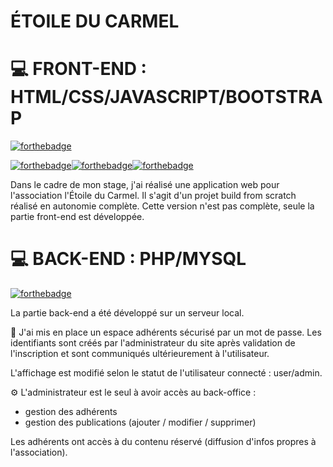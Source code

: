 # ÉTOILE DU CARMEL
# 💻 FRONT-END : HTML/CSS/JAVASCRIPT/BOOTSTRAP

[![forthebadge](http://forthebadge.com/images/badges/built-with-love.svg)](http://forthebadge.com)

[![forthebadge](https://forthebadge.com/images/badges/uses-html.svg)](http://forthebadge.com)[![forthebadge](https://forthebadge.com/images/badges/uses-css.svg)](http://forthebadge.com)[![forthebadge](https://forthebadge.com/images/badges/uses-js.svg)](http://forthebadge.com)

Dans le cadre de mon stage, j'ai réalisé une application web pour l'association l'Étoile du Carmel.
Il s'agit d'un projet build from scratch réalisé en autonomie complète.
Cette version n'est pas complète, seule la partie front-end est développée.


# 💻 BACK-END : PHP/MYSQL
[![forthebadge](https://forthebadge.com/images/badges/works-on-my-machine.svg)](http://forthebadge.com)

La partie back-end a été développé sur un serveur local.

🔐 J'ai mis en place un espace adhérents sécurisé par un mot de passe.
Les identifiants sont créés par l'administrateur du site après validation de l'inscription et sont communiqués ultérieurement à l'utilisateur.

L'affichage est modifié selon le statut de l'utilisateur connecté : user/admin.

⚙️ L'administrateur est le seul à avoir accès au back-office :
  - gestion des adhérents
  - gestion des publications (ajouter / modifier / supprimer)

Les adhérents ont accès à du contenu réservé (diffusion d'infos propres à l'association).
